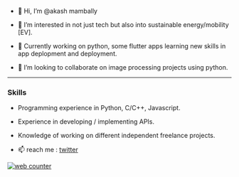 - 👋 Hi, I’m @akash mambally

- 👀 I’m interested in not just tech but also into sustainable energy/mobility [EV].
- 🌱 Currently working on python, some flutter apps learning new skills in app deplopment and deployment.
- 💞️ I’m looking to collaborate on image processing projects using python.

----
### Skills

- Programming experience in  Python, C/C++, Javascript.
- Experience in developing / implementing APIs.
- Knowledge of working on different independent freelance projects.


- 📫 reach me : [twitter](https://twitter.com/akash_tvm)

<!---
akaspringfield/akaspringfield is a ✨ special ✨ repository because its `README.md` (this file) appears on your GitHub profile.
You can click the Preview link to take a look at your changes.
--->

<!-- hitwebcounter Code START -->
<a href="https://www.hitwebcounter.com" target="_blank">
<img src="https://hitwebcounter.com/counter/counter.php?page=7960169&style=0024&nbdigits=2&type=page&initCount=379" title="Free Counter" Alt="web counter"   border="0" /></a>                                    
                                    
                                        
                                          
                            
